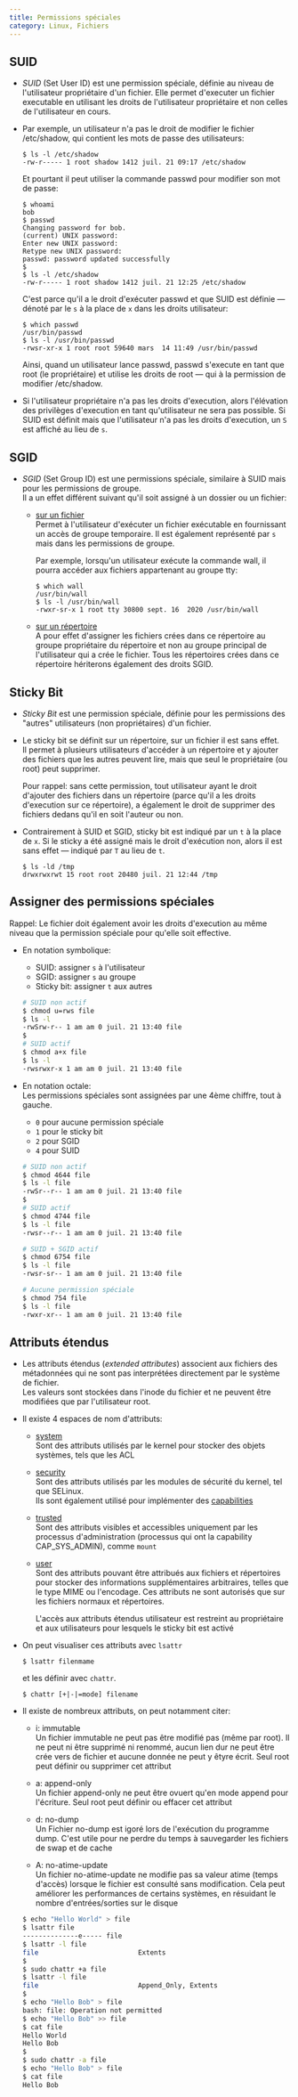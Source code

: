 ```yaml
---
title: Permissions spéciales
category: Linux, Fichiers
---
```


## SUID

* *SUID* (Set User ID) est une permission spéciale, définie au niveau de l'utilisateur propriétaire d'un fichier. Elle permet d'executer un fichier executable en utilisant les droits de l'utilisateur propriétaire et non celles de l'utilisateur en cours.

* Par exemple, un utilisateur n'a pas le droit de modifier le fichier /etc/shadow, qui contient les mots de passe des utilisateurs:

  ```
  $ ls -l /etc/shadow
  -rw-r----- 1 root shadow 1412 juil. 21 09:17 /etc/shadow
  ```

  Et pourtant il peut utiliser la commande passwd pour modifier son mot de passe:

  ```
  $ whoami
  bob
  $ passwd
  Changing password for bob.
  (current) UNIX password: 
  Enter new UNIX password: 
  Retype new UNIX password: 
  passwd: password updated successfully
  $
  $ ls -l /etc/shadow
  -rw-r----- 1 root shadow 1412 juil. 21 12:25 /etc/shadow
  ```

  C'est parce qu'il a le droit d'exécuter passwd et que SUID est définie — dénoté par le `s` à la place de `x` dans les droits utilisateur:

  ```
  $ which passwd
  /usr/bin/passwd
  $ ls -l /usr/bin/passwd
  -rwsr-xr-x 1 root root 59640 mars  14 11:49 /usr/bin/passwd
  ```

  Ainsi, quand un utilisateur lance passwd, passwd s'execute en tant que root (le propriétaire) et utilise les droits de root — qui à la permission de modifier /etc/shadow.

* Si l'utilisateur propriétaire n'a pas les droits d'execution, alors l'élévation des privilèges d'execution en tant qu'utilisateur ne sera pas possible. Si SUID est définit mais que l'utilisateur n'a pas les droits d'execution, un `S` est affiché au lieu de `s`.

## SGID

* *SGID* (Set Group ID) est une permissions spéciale, similaire à SUID mais pour les permissions de groupe.  
  Il a un effet différent suivant qu'il soit assigné à un dossier ou un fichier:

  * <ins>sur un fichier</ins>  
    Permet à l'utilisateur d'exécuter un fichier exécutable en fournissant un accès de groupe temporaire. Il est également représenté par `s` mais dans les permissions de groupe.

    Par exemple, lorsqu'un utilisateur exécute la commande wall, il pourra accéder aux fichiers appartenant au groupe tty:

    ```
    $ which wall
    /usr/bin/wall
    $ ls -l /usr/bin/wall
    -rwxr-sr-x 1 root tty 30800 sept. 16  2020 /usr/bin/wall
    ```

  * <ins>sur un répertoire</ins>  
    A pour effet d'assigner les fichiers crées dans ce répertoire au groupe propriétaire du répertoire et non au groupe principal de l'utilisateur qui a crée le fichier. Tous les répertoires crées dans ce répertoire hériterons également des droits SGID.

## Sticky Bit

* *Sticky Bit* est une permission spéciale, définie pour les permissions des "autres" utilisateurs (non propriétaires) d'un fichier. 

* Le sticky bit se définit sur un répertoire, sur un fichier il est sans effet.  
  Il permet à plusieurs utilisateurs d'accéder à un répertoire et y ajouter des fichiers que les autres peuvent lire, mais que seul le propriétaire (ou root) peut supprimer.

  Pour rappel: sans cette permission, tout utilisateur ayant le droit d'ajouter des fichiers dans un répertoire (parce qu'il a les droits d'execution sur ce répertoire), a également le droit de supprimer des fichiers dedans qu'il en soit l'auteur ou non.

* Contrairement à SUID et SGID, sticky bit est indiqué par un `t` à la place de `x`. Si le sticky a été assigné mais le droit d'exécution non, alors il est sans effet — indiqué par `T` au lieu de `t`.

  ```
  $ ls -ld /tmp
  drwxrwxrwt 15 root root 20480 juil. 21 12:44 /tmp
  ```

## Assigner des permissions spéciales

Rappel: Le fichier doit également avoir les droits d'execution au même niveau que la permission spéciale pour qu'elle soit effective.

* En notation symbolique:

  - SUID: assigner `s` à l'utilisateur
  - SGID: assigner `s` au groupe
  - Sticky bit: assigner `t` aux autres

  ``` bash
  # SUID non actif
  $ chmod u=rws file
  $ ls -l
  -rwSrw-r-- 1 am am 0 juil. 21 13:40 file
  $
  # SUID actif
  $ chmod a+x file
  $ ls -l
  -rwsrwxr-x 1 am am 0 juil. 21 13:40 file
  ```

* En notation octale:  
  Les permissions spéciales sont assignées par une 4ème chiffre, tout à gauche.

  - `0` pour aucune permission spéciale
  - `1` pour le sticky bit
  - `2` pour SGID
  - `4` pour SUID

  ``` bash
  # SUID non actif
  $ chmod 4644 file
  $ ls -l file
  -rwSr--r-- 1 am am 0 juil. 21 13:40 file
  $
  # SUID actif
  $ chmod 4744 file
  $ ls -l file
  -rwsr--r-- 1 am am 0 juil. 21 13:40 file
  ```

  ``` bash
  # SUID + SGID actif
  $ chmod 6754 file
  $ ls -l file
  -rwsr-sr-- 1 am am 0 juil. 21 13:40 file
  ```

  ``` bash
  # Aucune permission spéciale
  $ chmod 754 file
  $ ls -l file
  -rwxr-xr-- 1 am am 0 juil. 21 13:40 file
  ```

## Attributs étendus

* Les attributs étendus (*extended attributes*) associent aux fichiers des métadonnées qui ne sont pas interprétées directement par le système de fichier.  
  Les valeurs sont stockées dans l'inode du fichier et ne peuvent être modifiées que par l'utilisateur root.

* Il existe 4 espaces de nom d'attributs:
  - <ins>system</ins>  
    Sont des attributs utilisés par le kernel pour stocker des objets systèmes, tels que les ACL

  - <ins>security</ins>  
    Sont des attributs utilisés par les modules de sécurité du kernel, tel que SELinux.  
    Ils sont également utilisé pour implémenter des [capabilities](https://man7.org/linux/man-pages/man7/capabilities.7.html)

  - <ins>trusted</ins>    
    Sont des attributs visibles et accessibles uniquement par les processus d'administration (processus qui ont la capability CAP_SYS_ADMIN), comme `mount`

  - <ins>user</ins>  
    Sont des attributs pouvant être attribués aux fichiers et répertoires pour stocker des informations supplémentaires arbitraires, telles que le type MIME ou l'encodage. Ces attributs ne sont autorisés que sur les fichiers normaux et répertoires.

    L'accès aux attributs étendus utilisateur est restreint au propriétaire et aux utilisateurs pour lesquels le sticky bit est activé

* On peut visualiser ces attributs avec `lsattr` 

  ```
  $ lsattr filenmame
  ```

  et les définir avec `chattr`.

  ```
  $ chattr [+|-|=mode] filename
  ```

* Il existe de nombreux attributs, on peut notamment citer:

  - i: immutable  
    Un fichier immutable ne peut pas être modifié pas (même par root). Il ne peut ni être supprimé ni renommé, aucun lien dur ne peut être crée vers de fichier et aucune donnée ne peut y êtyre écrit. Seul root peut définir ou supprimer cet attribut

  - a: append-only  
    Un fichier append-only ne peut être ovuert qu'en mode append pour l'écriture. Seul root peut définir ou effacer cet attribut

  - d: no-dump  
    Un Fichier no-dump est igoré lors de l'exécution du programme dump. C'est utile pour ne perdre du temps à sauvegarder les fichiers de swap et de cache

  - A: no-atime-update  
    Un fichier no-atime-update ne modifie pas sa valeur atime (temps d'accès) lorsque le fichier est consulté sans modification. Cela peut améliorer les performances de certains systèmes, en résuidant le nombre d'entrées/sorties sur le disque  

  ``` bash
  $ echo "Hello World" > file
  $ lsattr file
  --------------e----- file
  $ lsattr -l file
  file                         Extents
  $
  $ sudo chattr +a file
  $ lsattr -l file
  file                         Append_Only, Extents
  $
  $ echo "Hello Bob" > file
  bash: file: Operation not permitted
  $ echo "Hello Bob" >> file
  $ cat file
  Hello World
  Hello Bob
  $
  $ sudo chattr -a file
  $ echo "Hello Bob" > file
  $ cat file
  Hello Bob
  ```
